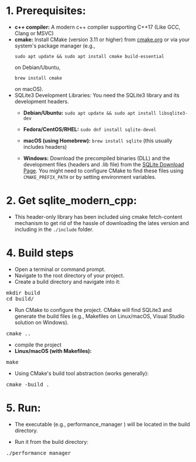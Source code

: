 # 1. Prerequisites:
- **c++ compiler:** A modern c++ compiler supporting C++17 (Like GCC, Clang or MSVC)
- **cmake:** Install CMake (version 3.11 or higher) from [cmake.org](cmake.org) or via your system's package manager (e.g., <pre>```sudo apt update && sudo apt install cmake build-essential```</pre> on Debian/Ubuntu, <pre>```brew install cmake```</pre> on macOS).
- SQLite3 Development Libraries: You need the SQLite3 library and its development headers.
    - **Debian/Ubuntu:** ```sudo apt update && sudo apt install libsqlite3-dev```

    - **Fedora/CentOS/RHEL:** ```sudo dnf install sqlite-devel```

    - **macOS (using Homebrew):** ```brew install sqlite``` (this usually includes headers)

    - **Windows:** Download the precompiled binaries (DLL) and the development files (headers and .lib file) from the [SQLite Download Page](https://sqlite.org/download.html). You might need to configure CMake to find these files using ```CMAKE_PREFIX_PATH``` or by setting environment variables.
# 2. Get sqlite_modern_cpp:
- This header-only library has been included uing cmake fetch-content mechanism to get rid of the hassle of downloading the lates version and including in the ```./include``` folder.
# 4. Build steps
- Open a terminal or command prompt.
- Navigate to the root directory of your project.
- Create a build directory and navigate into it:
<pre>
mkdir build
cd build/
</pre>
- Run CMake to configure the project. CMake will find SQLite3 and generate the build files (e.g., Makefiles on Linux/macOS, Visual Studio solution on Windows).
<pre>
cmake ..
</pre>
- compile the project 
- **Linux/macOS (with Makefiles):**
<pre>
make 
</pre>
- Using CMake's build tool abstraction (works generally):
<pre>
cmake -build . 
</pre>

# 5. **Run:**
- The executable (e.g., performance_manager ) will be located in the build directory.

- Run it from the build directory:
<pre>
./performance_manager
</pre>

